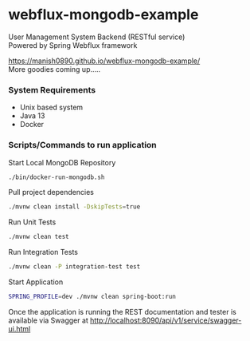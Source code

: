 # webflux-mongodb-example

User Management System Backend (RESTful service)    
Powered by Spring Webflux framework

https://manish0890.github.io/webflux-mongodb-example/   
More goodies coming up.....   

### System Requirements
- Unix based system
- Java 13
- Docker

### Scripts/Commands to run application

Start Local MongoDB Repository
```bash
./bin/docker-run-mongodb.sh
```

Pull project dependencies 
```bash
./mvnw clean install -DskipTests=true
```

Run Unit Tests
```bash
./mvnw clean test
```

Run Integration Tests
```bash
./mvnw clean -P integration-test test
```

Start Application
```bash
SPRING_PROFILE=dev ./mvnw clean spring-boot:run
```

Once the application is running the REST documentation and tester is available via Swagger at 
[http://localhost:8090/api/v1/service/swagger-ui.html](http://localhost:8090/api/v1/service/swagger-ui.html)
